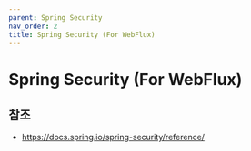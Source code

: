 ```yaml
---
parent: Spring Security
nav_order: 2
title: Spring Security (For WebFlux)
---
```


# Spring Security (For WebFlux)



## 참조
- https://docs.spring.io/spring-security/reference/

